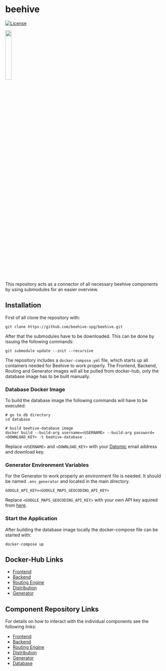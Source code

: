 # beehive

[![License](https://img.shields.io/badge/License-Apache%202.0-blue.svg)](https://opensource.org/licenses/Apache-2.0)

<img src="https://i.imgur.com/VnKmMI0.png" width="20%">

This repository acts as a connector of all necessary beehive components by using submodules for an
easier overview. 

## Installation
First of all clone the repository with:
```
git clone https://github.com/beehive-spg/beehive.git
```

After that the submodules have to be downloaded. This can be done by issuing the following commands:
```
git submodule update --init --recursive
```

The repository includes a ```docker-compose.yml``` file, which starts up all containers needed
for Beehive to work properly. The Frontend, Backend, Routing and Generator images will all be pulled
from docker-hub, only the database image has to be built manually.

### Database Docker Image
To build the database image the following commands will have to be executed:
```
# go to db directory
cd database

# build beehive-database image
docker build --build-arg username=<USERNAME> --build-arg password=<DOWNLOAD_KEY> -t beehive-database .
```

Replace ```<USERNAME>``` and ```<DOWNLOAD_KEY>``` with your [Datomic](https://my.datomic.com/login) email address and download key.

### Generator Environment Variables
For the Generator to work properly an environment file is needed. It should be named ```.env_generator``` 
and located in the main directory.

```
GOOGLE_API_KEY=<GOOGLE_MAPS_GEOCODING_API_KEY>
```
Replace ```<GOOGLE_MAPS_GEOCODING_API_KEY>``` with your own API key aquired from [here](https://developers.google.com/maps/documentation/geocoding/get-api-key).

### Start the Application

After building the database image locally the docker-compose file can be started with:

```
docker-compose up
```

## Docker-Hub Links
- [Frontend](https://hub.docker.com/r/astwys/beehive-frontend/)
- [Backend](https://hub.docker.com/r/astwys/beehive-backend/)
- [Routing Engine](https://hub.docker.com/r/langhaarzombie/beehive-routing/)
- [Distribution](https://hub.docker.com/r/dschonas/beehive-distribution/)
- [Generator](https://hub.docker.com/r/dschonas/beehive-generator/)

## Component Repository Links
For details on how to interact with the individual components see the following links:
- [Frontend](https://github.com/beehive-spg/beehive-frontend)
- [Backend](https://github.com/beehive-spg/beehive-backend)
- [Routing Engine](https://github.com/beehive-spg/beehive-routing)
- [Distribution](https://github.com/beehive-spg/beehive-drone-distribution)
- [Generator](https://github.com/beehive-spg/beehive-order-generator)
- [Database](https://github.com/beehive-spg/beehive-database)
